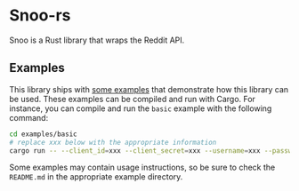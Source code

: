 # Snoo-rs

Snoo is a Rust library that wraps the Reddit API.

## Examples

This library ships with [some examples](examples) that demonstrate how this library can be used. These
examples can be compiled and run with Cargo. For instance, you can compile and run the `basic` example with the
following command:

```sh
cd examples/basic
# replace xxx below with the appropriate information
cargo run -- --client_id=xxx --client_secret=xxx --username=xxx --password=xxx
```

Some examples may contain usage instructions, so be sure to check the `README.md` in the appropriate example directory.